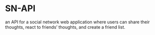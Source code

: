 # SN-API
 an API for a social network web application where users can share their thoughts, react to friends’ thoughts, and create a friend list.

